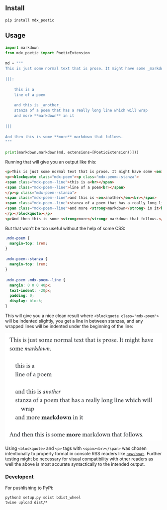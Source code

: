 ## Install

```
pip install mdx_poetic
```

## Usage

```python
import markdown
from mdx_poetic import PoeticExtension

md = """
This is just some normal text that is prose. It might have some _markdown_.

|||:

    this is a
    line of a poem

    and this is _another_
    stanza of a poem that has a really long line which will wrap
    and more **markdown** in it

|||

And then this is some **more** markdown that follows.
"""

print(markdown.markdown(md, extensions=[PoeticExtension()]))
```

Running that will give you an output like this:

```html
<p>This is just some normal text that is prose. It might have some <em>markdown</em>.</p>
<p><blockquote class="mdx-poem"><p class="mdx-peom--stanza">
<span class="mdx-poem--line">this is a<br></span>
<span class="mdx-poem--line">line of a poem<br></span>
</p><p class="mdx-poem--stanza">
<span class="mdx-poem--line">and this is <em>another</em><br></span>
<span class="mdx-poem--line">stanza of a poem that has a really long line which will wrap<br></span>
<span class="mdx-poem--line">and more <strong>markdown</strong> in it<br></span>
</p></blockquote></p>
<p>And then this is some <strong>more</strong> markdown that follows.</p>
```

But that won't be too useful without the help of some CSS:

```css
.mdx-poem {
  margin-top: 1rem;
}

.mdx-poem--stanza {
  margin-top: 1rem;
}

.mdx-poem .mdx-poem--line {
  margin: 0 0 0 40px;
  text-indent: -20px;
  padding: 0;
  display: block;
}
```

This will give you a nice clean result where `<blockquote class="mdx-poem">` will be indented slightly, you get a line in between stanzas, and any wrapped lines will be indented under the beginning of the line:


![example](https://github.com/nickwynja/mdx_poetic/raw/master/example.png)

Using `<blockquote>` and `<p>` tags with `<span><br></span>` was chosen intentionally to properly format in console RSS readers like [`newsboat`](https://newsboat.org/). Further testing might be necessary for visual compatibility with other readers as well the above is most accurate syntactically to the intended output.

### Developent

For pushlishing to PyPi:

```
python3 setup.py sdist bdist_wheel
twine upload dist/*
```
